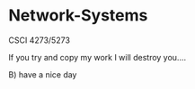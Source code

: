 # Network-Systems
CSCI 4273/5273

If you try and copy my work I will destroy you....

B) have a nice day
